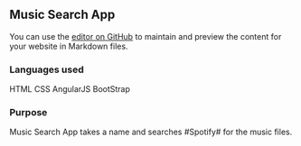 ## Music Search App

You can use the [editor on GitHub](https://github.com/swapnildeshmane/Music-Search-App/edit/master/README.md) to maintain and preview the content for your website in Markdown files.

### Languages used

HTML
CSS
AngularJS
BootStrap

### Purpose

Music Search App takes a name and searches #Spotify# for the music files.
